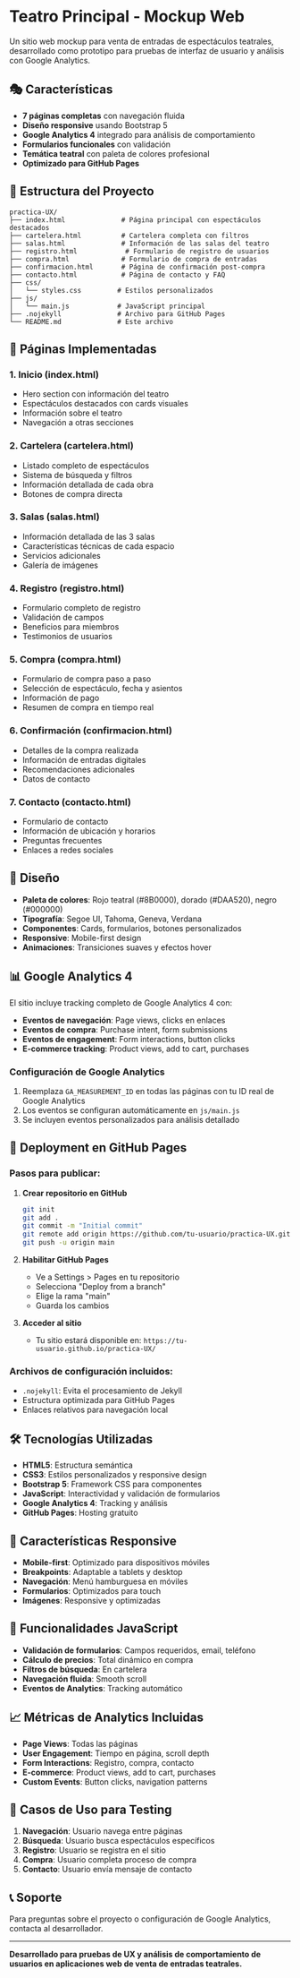 # Teatro Principal - Mockup Web

Un sitio web mockup para venta de entradas de espectáculos teatrales, desarrollado como prototipo para pruebas de interfaz de usuario y análisis con Google Analytics.

## 🎭 Características

- **7 páginas completas** con navegación fluida
- **Diseño responsive** usando Bootstrap 5
- **Google Analytics 4** integrado para análisis de comportamiento
- **Formularios funcionales** con validación
- **Temática teatral** con paleta de colores profesional
- **Optimizado para GitHub Pages**

## 📁 Estructura del Proyecto

```
practica-UX/
├── index.html              # Página principal con espectáculos destacados
├── cartelera.html          # Cartelera completa con filtros
├── salas.html              # Información de las salas del teatro
├── registro.html            # Formulario de registro de usuarios
├── compra.html             # Formulario de compra de entradas
├── confirmacion.html       # Página de confirmación post-compra
├── contacto.html           # Página de contacto y FAQ
├── css/
│   └── styles.css         # Estilos personalizados
├── js/
│   └── main.js            # JavaScript principal
├── .nojekyll              # Archivo para GitHub Pages
└── README.md              # Este archivo
```

## 🚀 Páginas Implementadas

### 1. **Inicio (index.html)**
- Hero section con información del teatro
- Espectáculos destacados con cards visuales
- Información sobre el teatro
- Navegación a otras secciones

### 2. **Cartelera (cartelera.html)**
- Listado completo de espectáculos
- Sistema de búsqueda y filtros
- Información detallada de cada obra
- Botones de compra directa

### 3. **Salas (salas.html)**
- Información detallada de las 3 salas
- Características técnicas de cada espacio
- Servicios adicionales
- Galería de imágenes

### 4. **Registro (registro.html)**
- Formulario completo de registro
- Validación de campos
- Beneficios para miembros
- Testimonios de usuarios

### 5. **Compra (compra.html)**
- Formulario de compra paso a paso
- Selección de espectáculo, fecha y asientos
- Información de pago
- Resumen de compra en tiempo real

### 6. **Confirmación (confirmacion.html)**
- Detalles de la compra realizada
- Información de entradas digitales
- Recomendaciones adicionales
- Datos de contacto

### 7. **Contacto (contacto.html)**
- Formulario de contacto
- Información de ubicación y horarios
- Preguntas frecuentes
- Enlaces a redes sociales

## 🎨 Diseño

- **Paleta de colores**: Rojo teatral (#8B0000), dorado (#DAA520), negro (#000000)
- **Tipografía**: Segoe UI, Tahoma, Geneva, Verdana
- **Componentes**: Cards, formularios, botones personalizados
- **Responsive**: Mobile-first design
- **Animaciones**: Transiciones suaves y efectos hover

## 📊 Google Analytics 4

El sitio incluye tracking completo de Google Analytics 4 con:

- **Eventos de navegación**: Page views, clicks en enlaces
- **Eventos de compra**: Purchase intent, form submissions
- **Eventos de engagement**: Form interactions, button clicks
- **E-commerce tracking**: Product views, add to cart, purchases

### Configuración de Google Analytics

1. Reemplaza `GA_MEASUREMENT_ID` en todas las páginas con tu ID real de Google Analytics
2. Los eventos se configuran automáticamente en `js/main.js`
3. Se incluyen eventos personalizados para análisis detallado

## 🚀 Deployment en GitHub Pages

### Pasos para publicar:

1. **Crear repositorio en GitHub**
   ```bash
   git init
   git add .
   git commit -m "Initial commit"
   git remote add origin https://github.com/tu-usuario/practica-UX.git
   git push -u origin main
   ```

2. **Habilitar GitHub Pages**
   - Ve a Settings > Pages en tu repositorio
   - Selecciona "Deploy from a branch"
   - Elige la rama "main"
   - Guarda los cambios

3. **Acceder al sitio**
   - Tu sitio estará disponible en: `https://tu-usuario.github.io/practica-UX/`

### Archivos de configuración incluidos:
- `.nojekyll`: Evita el procesamiento de Jekyll
- Estructura optimizada para GitHub Pages
- Enlaces relativos para navegación local

## 🛠️ Tecnologías Utilizadas

- **HTML5**: Estructura semántica
- **CSS3**: Estilos personalizados y responsive design
- **Bootstrap 5**: Framework CSS para componentes
- **JavaScript**: Interactividad y validación de formularios
- **Google Analytics 4**: Tracking y análisis
- **GitHub Pages**: Hosting gratuito

## 📱 Características Responsive

- **Mobile-first**: Optimizado para dispositivos móviles
- **Breakpoints**: Adaptable a tablets y desktop
- **Navegación**: Menú hamburguesa en móviles
- **Formularios**: Optimizados para touch
- **Imágenes**: Responsive y optimizadas

## 🔧 Funcionalidades JavaScript

- **Validación de formularios**: Campos requeridos, email, teléfono
- **Cálculo de precios**: Total dinámico en compra
- **Filtros de búsqueda**: En cartelera
- **Navegación fluida**: Smooth scroll
- **Eventos de Analytics**: Tracking automático

## 📈 Métricas de Analytics Incluidas

- **Page Views**: Todas las páginas
- **User Engagement**: Tiempo en página, scroll depth
- **Form Interactions**: Registro, compra, contacto
- **E-commerce**: Product views, add to cart, purchases
- **Custom Events**: Button clicks, navigation patterns

## 🎯 Casos de Uso para Testing

1. **Navegación**: Usuario navega entre páginas
2. **Búsqueda**: Usuario busca espectáculos específicos
3. **Registro**: Usuario se registra en el sitio
4. **Compra**: Usuario completa proceso de compra
5. **Contacto**: Usuario envía mensaje de contacto

## 📞 Soporte

Para preguntas sobre el proyecto o configuración de Google Analytics, contacta al desarrollador.

---

**Desarrollado para pruebas de UX y análisis de comportamiento de usuarios en aplicaciones web de venta de entradas teatrales.**
